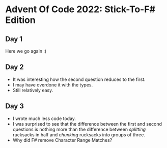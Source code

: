# Advent Of Code 2022: Stick-To-F# Edition

## Day 1

Here we go again :)

## Day 2

- It was interesting how the second question reduces to the first.
- I may have overdone it with the types.
- Still relatively easy.

## Day 3

- I wrote much less code today.
- I was surprised to see that the difference between the first and second
  questions is nothing more than the difference between _splitting_ rucksacks
  in half and _chunking_ rucksacks into groups of three.
- Why did F# remove Character Range Matches?
